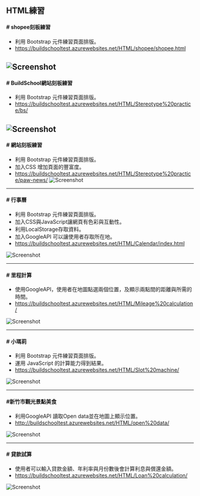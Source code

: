 
## HTML練習


#### \# shopee刻板練習
* 利用 Bootstrap 元件練習頁面排版。
* https://buildschooltest.azurewebsites.net/HTML/shopee/shopee.html  

![Screenshot](https://github.com/Tsai-Peijin/BuildSchool2018/blob/master/HTML/images/shopee-1.PNG?raw=true)  
---

#### \# BuildSchool網站刻板練習  
* 利用 Bootstrap 元件練習頁面排版。
* https://buildschooltest.azurewebsites.net/HTML/Stereotype%20practice/bs/  

![Screenshot](https://github.com/Tsai-Peijin/BuildSchool2018/blob/master/HTML/images/BuildSchool.png?raw=true)  
---
#### \# 網站刻板練習  
* 利用 Bootstrap 元件練習頁面排版。
* 加入CSS 增加頁面的豐富度。
* https://buildschooltest.azurewebsites.net/HTML/Stereotype%20practice/paw-news/
![Screenshot](https://github.com/Tsai-Peijin/BuildSchool2018/blob/master/HTML/images/paw-news.png?raw=true)  

---
#### \# 行事曆  
* 利用 Bootstrap 元件練習頁面排版。
* 加入CSS與JavaScript讓網頁有色彩與互動性。
* 利用LocalStorage存取資料。
* 加入GoogleAPI 可以讓使用者存取所在地。
* https://buildschooltest.azurewebsites.net/HTML/Calendar/index.html  

![Screenshot](https://github.com/Tsai-Peijin/BuildSchool2018/blob/master/HTML/images/%E8%A1%8C%E4%BA%8B%E6%9B%86.png?raw=true)  

---
#### \# 里程計算 
* 使用GoogleAPI，使用者在地圖點選兩個位置，及顯示兩點間的距離與所需的時間。
* https://buildschooltest.azurewebsites.net/HTML/Mileage%20calculation/  

![Screenshot](https://github.com/Tsai-Peijin/BuildSchool2018/blob/master/HTML/images/%E9%87%8C%E7%A8%8B%E8%A8%88%E7%AE%97.png?raw=true)  

---
#### \# 小瑪莉
* 利用 Bootstrap 元件練習頁面排版。
* 運用 JavaScript 的計算能力得到結果。
* https://buildschooltest.azurewebsites.net/HTML/Slot%20machine/  

![Screenshot](https://github.com/Tsai-Peijin/BuildSchool2018/blob/master/HTML/images/%E5%B0%8F%E7%91%AA%E8%8E%89.png?raw=true)  

---
#### \#新竹市觀光景點美食  
* 利用GoogleAPI 讀取Open data並在地圖上顯示位置。 
* http://buildschooltest.azurewebsites.net/HTML/open%20data/  

![Screenshot](https://github.com/Tsai-Peijin/BuildSchool2018/blob/master/HTML/images/%E6%99%AF%E9%BB%9E.png?raw=true)  

---
#### \# 貸款試算  
* 使用者可以輸入貸款金額、年利率與月份數後會計算利息與償還金額。
* https://buildschooltest.azurewebsites.net/HTML/Loan%20calculation/  

![Screenshot](https://github.com/Tsai-Peijin/BuildSchool2018/blob/master/HTML/images/%E8%B2%B8%E6%AC%BE%E8%A9%A6%E7%AE%97.png?raw=true)